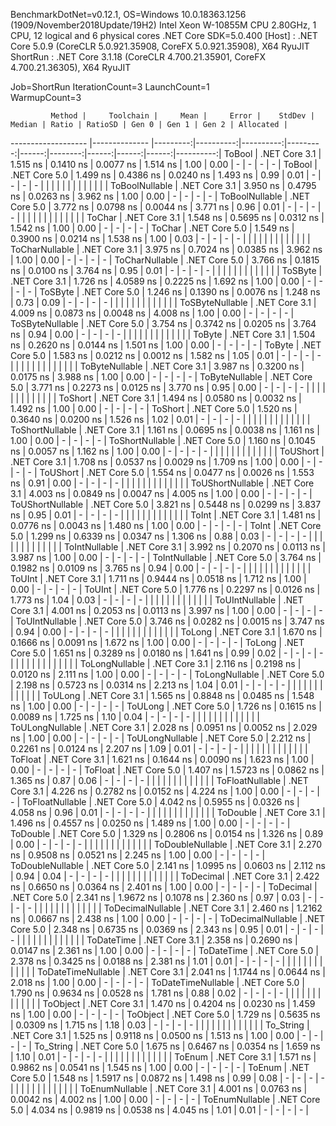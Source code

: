 
BenchmarkDotNet=v0.12.1, OS=Windows 10.0.18363.1256 (1909/November2018Update/19H2)
Intel Xeon W-10855M CPU 2.80GHz, 1 CPU, 12 logical and 6 physical cores
.NET Core SDK=5.0.400
  [Host]   : .NET Core 5.0.9 (CoreCLR 5.0.921.35908, CoreFX 5.0.921.35908), X64 RyuJIT
  ShortRun : .NET Core 3.1.18 (CoreCLR 4.700.21.35901, CoreFX 4.700.21.36305), X64 RyuJIT

Job=ShortRun  IterationCount=3  LaunchCount=1  
WarmupCount=3  

             Method |     Toolchain |     Mean |     Error |    StdDev |   Median | Ratio | RatioSD | Gen 0 | Gen 1 | Gen 2 | Allocated |
------------------- |-------------- |---------:|----------:|----------:|---------:|------:|--------:|------:|------:|------:|----------:|
             ToBool | .NET Core 3.1 | 1.515 ns | 0.1410 ns | 0.0077 ns | 1.514 ns |  1.00 |    0.00 |     - |     - |     - |         - |
             ToBool | .NET Core 5.0 | 1.499 ns | 0.4386 ns | 0.0240 ns | 1.493 ns |  0.99 |    0.01 |     - |     - |     - |         - |
                    |               |          |           |           |          |       |         |       |       |       |           |
     ToBoolNullable | .NET Core 3.1 | 3.950 ns | 0.4795 ns | 0.0263 ns | 3.962 ns |  1.00 |    0.00 |     - |     - |     - |         - |
     ToBoolNullable | .NET Core 5.0 | 3.772 ns | 0.0798 ns | 0.0044 ns | 3.771 ns |  0.96 |    0.01 |     - |     - |     - |         - |
                    |               |          |           |           |          |       |         |       |       |       |           |
             ToChar | .NET Core 3.1 | 1.548 ns | 0.5695 ns | 0.0312 ns | 1.542 ns |  1.00 |    0.00 |     - |     - |     - |         - |
             ToChar | .NET Core 5.0 | 1.549 ns | 0.3900 ns | 0.0214 ns | 1.538 ns |  1.00 |    0.03 |     - |     - |     - |         - |
                    |               |          |           |           |          |       |         |       |       |       |           |
     ToCharNullable | .NET Core 3.1 | 3.975 ns | 0.7024 ns | 0.0385 ns | 3.962 ns |  1.00 |    0.00 |     - |     - |     - |         - |
     ToCharNullable | .NET Core 5.0 | 3.766 ns | 0.1815 ns | 0.0100 ns | 3.764 ns |  0.95 |    0.01 |     - |     - |     - |         - |
                    |               |          |           |           |          |       |         |       |       |       |           |
            ToSByte | .NET Core 3.1 | 1.726 ns | 4.0589 ns | 0.2225 ns | 1.692 ns |  1.00 |    0.00 |     - |     - |     - |         - |
            ToSByte | .NET Core 5.0 | 1.246 ns | 0.1390 ns | 0.0076 ns | 1.248 ns |  0.73 |    0.09 |     - |     - |     - |         - |
                    |               |          |           |           |          |       |         |       |       |       |           |
    ToSByteNullable | .NET Core 3.1 | 4.009 ns | 0.0873 ns | 0.0048 ns | 4.008 ns |  1.00 |    0.00 |     - |     - |     - |         - |
    ToSByteNullable | .NET Core 5.0 | 3.754 ns | 0.3742 ns | 0.0205 ns | 3.764 ns |  0.94 |    0.00 |     - |     - |     - |         - |
                    |               |          |           |           |          |       |         |       |       |       |           |
             ToByte | .NET Core 3.1 | 1.504 ns | 0.2620 ns | 0.0144 ns | 1.501 ns |  1.00 |    0.00 |     - |     - |     - |         - |
             ToByte | .NET Core 5.0 | 1.583 ns | 0.0212 ns | 0.0012 ns | 1.582 ns |  1.05 |    0.01 |     - |     - |     - |         - |
                    |               |          |           |           |          |       |         |       |       |       |           |
     ToByteNullable | .NET Core 3.1 | 3.987 ns | 0.3200 ns | 0.0175 ns | 3.988 ns |  1.00 |    0.00 |     - |     - |     - |         - |
     ToByteNullable | .NET Core 5.0 | 3.771 ns | 0.2273 ns | 0.0125 ns | 3.770 ns |  0.95 |    0.00 |     - |     - |     - |         - |
                    |               |          |           |           |          |       |         |       |       |       |           |
            ToShort | .NET Core 3.1 | 1.494 ns | 0.0580 ns | 0.0032 ns | 1.492 ns |  1.00 |    0.00 |     - |     - |     - |         - |
            ToShort | .NET Core 5.0 | 1.520 ns | 0.3640 ns | 0.0200 ns | 1.526 ns |  1.02 |    0.01 |     - |     - |     - |         - |
                    |               |          |           |           |          |       |         |       |       |       |           |
    ToShortNullable | .NET Core 3.1 | 1.161 ns | 0.0695 ns | 0.0038 ns | 1.161 ns |  1.00 |    0.00 |     - |     - |     - |         - |
    ToShortNullable | .NET Core 5.0 | 1.160 ns | 0.1045 ns | 0.0057 ns | 1.162 ns |  1.00 |    0.00 |     - |     - |     - |         - |
                    |               |          |           |           |          |       |         |       |       |       |           |
           ToUShort | .NET Core 3.1 | 1.708 ns | 0.0537 ns | 0.0029 ns | 1.709 ns |  1.00 |    0.00 |     - |     - |     - |         - |
           ToUShort | .NET Core 5.0 | 1.554 ns | 0.0477 ns | 0.0026 ns | 1.553 ns |  0.91 |    0.00 |     - |     - |     - |         - |
                    |               |          |           |           |          |       |         |       |       |       |           |
   ToUShortNullable | .NET Core 3.1 | 4.003 ns | 0.0849 ns | 0.0047 ns | 4.005 ns |  1.00 |    0.00 |     - |     - |     - |         - |
   ToUShortNullable | .NET Core 5.0 | 3.821 ns | 0.5448 ns | 0.0299 ns | 3.837 ns |  0.95 |    0.01 |     - |     - |     - |         - |
                    |               |          |           |           |          |       |         |       |       |       |           |
              ToInt | .NET Core 3.1 | 1.481 ns | 0.0776 ns | 0.0043 ns | 1.480 ns |  1.00 |    0.00 |     - |     - |     - |         - |
              ToInt | .NET Core 5.0 | 1.299 ns | 0.6339 ns | 0.0347 ns | 1.306 ns |  0.88 |    0.03 |     - |     - |     - |         - |
                    |               |          |           |           |          |       |         |       |       |       |           |
      ToIntNullable | .NET Core 3.1 | 3.992 ns | 0.2070 ns | 0.0113 ns | 3.987 ns |  1.00 |    0.00 |     - |     - |     - |         - |
      ToIntNullable | .NET Core 5.0 | 3.764 ns | 0.1982 ns | 0.0109 ns | 3.765 ns |  0.94 |    0.00 |     - |     - |     - |         - |
                    |               |          |           |           |          |       |         |       |       |       |           |
             ToUInt | .NET Core 3.1 | 1.711 ns | 0.9444 ns | 0.0518 ns | 1.712 ns |  1.00 |    0.00 |     - |     - |     - |         - |
             ToUInt | .NET Core 5.0 | 1.776 ns | 0.2297 ns | 0.0126 ns | 1.773 ns |  1.04 |    0.03 |     - |     - |     - |         - |
                    |               |          |           |           |          |       |         |       |       |       |           |
     ToUIntNullable | .NET Core 3.1 | 4.001 ns | 0.2053 ns | 0.0113 ns | 3.997 ns |  1.00 |    0.00 |     - |     - |     - |         - |
     ToUIntNullable | .NET Core 5.0 | 3.746 ns | 0.0282 ns | 0.0015 ns | 3.747 ns |  0.94 |    0.00 |     - |     - |     - |         - |
                    |               |          |           |           |          |       |         |       |       |       |           |
             ToLong | .NET Core 3.1 | 1.670 ns | 0.1666 ns | 0.0091 ns | 1.672 ns |  1.00 |    0.00 |     - |     - |     - |         - |
             ToLong | .NET Core 5.0 | 1.651 ns | 0.3289 ns | 0.0180 ns | 1.641 ns |  0.99 |    0.02 |     - |     - |     - |         - |
                    |               |          |           |           |          |       |         |       |       |       |           |
     ToLongNullable | .NET Core 3.1 | 2.116 ns | 0.2198 ns | 0.0120 ns | 2.111 ns |  1.00 |    0.00 |     - |     - |     - |         - |
     ToLongNullable | .NET Core 5.0 | 2.198 ns | 0.5723 ns | 0.0314 ns | 2.213 ns |  1.04 |    0.01 |     - |     - |     - |         - |
                    |               |          |           |           |          |       |         |       |       |       |           |
            ToULong | .NET Core 3.1 | 1.565 ns | 0.8848 ns | 0.0485 ns | 1.548 ns |  1.00 |    0.00 |     - |     - |     - |         - |
            ToULong | .NET Core 5.0 | 1.726 ns | 0.1615 ns | 0.0089 ns | 1.725 ns |  1.10 |    0.04 |     - |     - |     - |         - |
                    |               |          |           |           |          |       |         |       |       |       |           |
    ToULongNullable | .NET Core 3.1 | 2.028 ns | 0.0951 ns | 0.0052 ns | 2.029 ns |  1.00 |    0.00 |     - |     - |     - |         - |
    ToULongNullable | .NET Core 5.0 | 2.212 ns | 0.2261 ns | 0.0124 ns | 2.207 ns |  1.09 |    0.01 |     - |     - |     - |         - |
                    |               |          |           |           |          |       |         |       |       |       |           |
            ToFloat | .NET Core 3.1 | 1.621 ns | 0.1644 ns | 0.0090 ns | 1.623 ns |  1.00 |    0.00 |     - |     - |     - |         - |
            ToFloat | .NET Core 5.0 | 1.407 ns | 1.5723 ns | 0.0862 ns | 1.365 ns |  0.87 |    0.06 |     - |     - |     - |         - |
                    |               |          |           |           |          |       |         |       |       |       |           |
    ToFloatNullable | .NET Core 3.1 | 4.226 ns | 0.2782 ns | 0.0152 ns | 4.224 ns |  1.00 |    0.00 |     - |     - |     - |         - |
    ToFloatNullable | .NET Core 5.0 | 4.042 ns | 0.5955 ns | 0.0326 ns | 4.058 ns |  0.96 |    0.01 |     - |     - |     - |         - |
                    |               |          |           |           |          |       |         |       |       |       |           |
           ToDouble | .NET Core 3.1 | 1.496 ns | 0.4557 ns | 0.0250 ns | 1.489 ns |  1.00 |    0.00 |     - |     - |     - |         - |
           ToDouble | .NET Core 5.0 | 1.329 ns | 0.2806 ns | 0.0154 ns | 1.326 ns |  0.89 |    0.00 |     - |     - |     - |         - |
                    |               |          |           |           |          |       |         |       |       |       |           |
   ToDoubleNullable | .NET Core 3.1 | 2.270 ns | 0.9508 ns | 0.0521 ns | 2.245 ns |  1.00 |    0.00 |     - |     - |     - |         - |
   ToDoubleNullable | .NET Core 5.0 | 2.141 ns | 1.0995 ns | 0.0603 ns | 2.112 ns |  0.94 |    0.04 |     - |     - |     - |         - |
                    |               |          |           |           |          |       |         |       |       |       |           |
          ToDecimal | .NET Core 3.1 | 2.422 ns | 0.6650 ns | 0.0364 ns | 2.401 ns |  1.00 |    0.00 |     - |     - |     - |         - |
          ToDecimal | .NET Core 5.0 | 2.341 ns | 1.9672 ns | 0.1078 ns | 2.360 ns |  0.97 |    0.03 |     - |     - |     - |         - |
                    |               |          |           |           |          |       |         |       |       |       |           |
  ToDecimalNullable | .NET Core 3.1 | 2.460 ns | 1.2162 ns | 0.0667 ns | 2.438 ns |  1.00 |    0.00 |     - |     - |     - |         - |
  ToDecimalNullable | .NET Core 5.0 | 2.348 ns | 0.6735 ns | 0.0369 ns | 2.343 ns |  0.95 |    0.01 |     - |     - |     - |         - |
                    |               |          |           |           |          |       |         |       |       |       |           |
         ToDateTime | .NET Core 3.1 | 2.358 ns | 0.2690 ns | 0.0147 ns | 2.361 ns |  1.00 |    0.00 |     - |     - |     - |         - |
         ToDateTime | .NET Core 5.0 | 2.378 ns | 0.3425 ns | 0.0188 ns | 2.381 ns |  1.01 |    0.01 |     - |     - |     - |         - |
                    |               |          |           |           |          |       |         |       |       |       |           |
 ToDateTimeNullable | .NET Core 3.1 | 2.041 ns | 1.1744 ns | 0.0644 ns | 2.018 ns |  1.00 |    0.00 |     - |     - |     - |         - |
 ToDateTimeNullable | .NET Core 5.0 | 1.790 ns | 0.9634 ns | 0.0528 ns | 1.781 ns |  0.88 |    0.02 |     - |     - |     - |         - |
                    |               |          |           |           |          |       |         |       |       |       |           |
           ToObject | .NET Core 3.1 | 1.470 ns | 0.4204 ns | 0.0230 ns | 1.459 ns |  1.00 |    0.00 |     - |     - |     - |         - |
           ToObject | .NET Core 5.0 | 1.729 ns | 0.5635 ns | 0.0309 ns | 1.715 ns |  1.18 |    0.03 |     - |     - |     - |         - |
                    |               |          |           |           |          |       |         |       |       |       |           |
          To_String | .NET Core 3.1 | 1.525 ns | 0.9118 ns | 0.0500 ns | 1.513 ns |  1.00 |    0.00 |     - |     - |     - |         - |
          To_String | .NET Core 5.0 | 1.675 ns | 0.6467 ns | 0.0354 ns | 1.659 ns |  1.10 |    0.01 |     - |     - |     - |         - |
                    |               |          |           |           |          |       |         |       |       |       |           |
             ToEnum | .NET Core 3.1 | 1.571 ns | 0.9862 ns | 0.0541 ns | 1.545 ns |  1.00 |    0.00 |     - |     - |     - |         - |
             ToEnum | .NET Core 5.0 | 1.548 ns | 1.5917 ns | 0.0872 ns | 1.498 ns |  0.99 |    0.08 |     - |     - |     - |         - |
                    |               |          |           |           |          |       |         |       |       |       |           |
     ToEnumNullable | .NET Core 3.1 | 4.001 ns | 0.0763 ns | 0.0042 ns | 4.002 ns |  1.00 |    0.00 |     - |     - |     - |         - |
     ToEnumNullable | .NET Core 5.0 | 4.034 ns | 0.9819 ns | 0.0538 ns | 4.045 ns |  1.01 |    0.01 |     - |     - |     - |         - |
